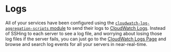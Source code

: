 # Logs

All of your services have been configured using the [`cloudwatch-log-aggregation-scripts`
module](https://github.com/gruntwork-io/terraform-aws-monitoring/tree/master/modules/logs/cloudwatch-log-aggregation-scripts)
to send their logs to [CloudWatch Logs](https://console.aws.amazon.com/cloudwatch/home?#logs:). Instead of SSHing to
each server to see a log file, and worrying about losing those log files if the server fails, you can just go to the
[CloudWatch Logs Page](https://console.aws.amazon.com/cloudwatch/home?#logs:) and browse and search log events for all
your servers in near-real-time.


<!-- ##DOCS-SOURCER-START
{"sourcePlugin":"Local File Copier","hash":"e663e4c3b15fc4139caaeb3e6e5fe16e"}
##DOCS-SOURCER-END -->

